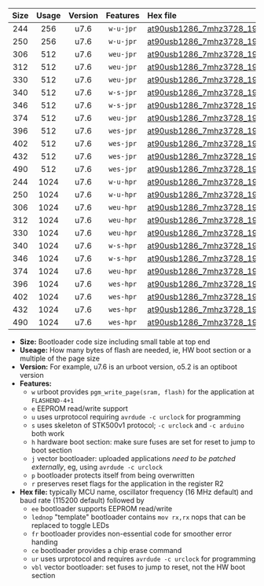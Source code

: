 |Size|Usage|Version|Features|Hex file|
|:-:|:-:|:-:|:-:|:--|
|244|256|u7.6|`w-u-jpr`|[at90usb1286_7mhz3728_19200bps_ur_vbl.hex](https://raw.githubusercontent.com/stefanrueger/urboot/main/at90usb1286_7mhz3728_19200bps_ur_vbl.hex)|
|250|256|u7.6|`w-u-jpr`|[at90usb1286_7mhz3728_19200bps_lednop_ur_vbl.hex](https://raw.githubusercontent.com/stefanrueger/urboot/main/at90usb1286_7mhz3728_19200bps_lednop_ur_vbl.hex)|
|306|512|u7.6|`weu-jpr`|[at90usb1286_7mhz3728_19200bps_ee_ur_vbl.hex](https://raw.githubusercontent.com/stefanrueger/urboot/main/at90usb1286_7mhz3728_19200bps_ee_ur_vbl.hex)|
|312|512|u7.6|`weu-jpr`|[at90usb1286_7mhz3728_19200bps_ee_lednop_ur_vbl.hex](https://raw.githubusercontent.com/stefanrueger/urboot/main/at90usb1286_7mhz3728_19200bps_ee_lednop_ur_vbl.hex)|
|330|512|u7.6|`weu-jpr`|[at90usb1286_7mhz3728_19200bps_ee_lednop_fr_ur_vbl.hex](https://raw.githubusercontent.com/stefanrueger/urboot/main/at90usb1286_7mhz3728_19200bps_ee_lednop_fr_ur_vbl.hex)|
|340|512|u7.6|`w-s-jpr`|[at90usb1286_7mhz3728_19200bps_vbl.hex](https://raw.githubusercontent.com/stefanrueger/urboot/main/at90usb1286_7mhz3728_19200bps_vbl.hex)|
|346|512|u7.6|`w-s-jpr`|[at90usb1286_7mhz3728_19200bps_lednop_vbl.hex](https://raw.githubusercontent.com/stefanrueger/urboot/main/at90usb1286_7mhz3728_19200bps_lednop_vbl.hex)|
|374|512|u7.6|`weu-jpr`|[at90usb1286_7mhz3728_19200bps_ee_lednop_fr_ce_ur_vbl.hex](https://raw.githubusercontent.com/stefanrueger/urboot/main/at90usb1286_7mhz3728_19200bps_ee_lednop_fr_ce_ur_vbl.hex)|
|396|512|u7.6|`wes-jpr`|[at90usb1286_7mhz3728_19200bps_ee_vbl.hex](https://raw.githubusercontent.com/stefanrueger/urboot/main/at90usb1286_7mhz3728_19200bps_ee_vbl.hex)|
|402|512|u7.6|`wes-jpr`|[at90usb1286_7mhz3728_19200bps_ee_lednop_vbl.hex](https://raw.githubusercontent.com/stefanrueger/urboot/main/at90usb1286_7mhz3728_19200bps_ee_lednop_vbl.hex)|
|432|512|u7.6|`wes-jpr`|[at90usb1286_7mhz3728_19200bps_ee_lednop_fr_vbl.hex](https://raw.githubusercontent.com/stefanrueger/urboot/main/at90usb1286_7mhz3728_19200bps_ee_lednop_fr_vbl.hex)|
|490|512|u7.6|`wes-jpr`|[at90usb1286_7mhz3728_19200bps_ee_lednop_fr_ce_vbl.hex](https://raw.githubusercontent.com/stefanrueger/urboot/main/at90usb1286_7mhz3728_19200bps_ee_lednop_fr_ce_vbl.hex)|
|244|1024|u7.6|`w-u-hpr`|[at90usb1286_7mhz3728_19200bps_ur.hex](https://raw.githubusercontent.com/stefanrueger/urboot/main/at90usb1286_7mhz3728_19200bps_ur.hex)|
|250|1024|u7.6|`w-u-hpr`|[at90usb1286_7mhz3728_19200bps_lednop_ur.hex](https://raw.githubusercontent.com/stefanrueger/urboot/main/at90usb1286_7mhz3728_19200bps_lednop_ur.hex)|
|306|1024|u7.6|`weu-hpr`|[at90usb1286_7mhz3728_19200bps_ee_ur.hex](https://raw.githubusercontent.com/stefanrueger/urboot/main/at90usb1286_7mhz3728_19200bps_ee_ur.hex)|
|312|1024|u7.6|`weu-hpr`|[at90usb1286_7mhz3728_19200bps_ee_lednop_ur.hex](https://raw.githubusercontent.com/stefanrueger/urboot/main/at90usb1286_7mhz3728_19200bps_ee_lednop_ur.hex)|
|330|1024|u7.6|`weu-hpr`|[at90usb1286_7mhz3728_19200bps_ee_lednop_fr_ur.hex](https://raw.githubusercontent.com/stefanrueger/urboot/main/at90usb1286_7mhz3728_19200bps_ee_lednop_fr_ur.hex)|
|340|1024|u7.6|`w-s-hpr`|[at90usb1286_7mhz3728_19200bps.hex](https://raw.githubusercontent.com/stefanrueger/urboot/main/at90usb1286_7mhz3728_19200bps.hex)|
|346|1024|u7.6|`w-s-hpr`|[at90usb1286_7mhz3728_19200bps_lednop.hex](https://raw.githubusercontent.com/stefanrueger/urboot/main/at90usb1286_7mhz3728_19200bps_lednop.hex)|
|374|1024|u7.6|`weu-hpr`|[at90usb1286_7mhz3728_19200bps_ee_lednop_fr_ce_ur.hex](https://raw.githubusercontent.com/stefanrueger/urboot/main/at90usb1286_7mhz3728_19200bps_ee_lednop_fr_ce_ur.hex)|
|396|1024|u7.6|`wes-hpr`|[at90usb1286_7mhz3728_19200bps_ee.hex](https://raw.githubusercontent.com/stefanrueger/urboot/main/at90usb1286_7mhz3728_19200bps_ee.hex)|
|402|1024|u7.6|`wes-hpr`|[at90usb1286_7mhz3728_19200bps_ee_lednop.hex](https://raw.githubusercontent.com/stefanrueger/urboot/main/at90usb1286_7mhz3728_19200bps_ee_lednop.hex)|
|432|1024|u7.6|`wes-hpr`|[at90usb1286_7mhz3728_19200bps_ee_lednop_fr.hex](https://raw.githubusercontent.com/stefanrueger/urboot/main/at90usb1286_7mhz3728_19200bps_ee_lednop_fr.hex)|
|490|1024|u7.6|`wes-hpr`|[at90usb1286_7mhz3728_19200bps_ee_lednop_fr_ce.hex](https://raw.githubusercontent.com/stefanrueger/urboot/main/at90usb1286_7mhz3728_19200bps_ee_lednop_fr_ce.hex)|

- **Size:** Bootloader code size including small table at top end
- **Useage:** How many bytes of flash are needed, ie, HW boot section or a multiple of the page size
- **Version:** For example, u7.6 is an urboot version, o5.2 is an optiboot version
- **Features:**
  + `w` urboot provides `pgm_write_page(sram, flash)` for the application at `FLASHEND-4+1`
  + `e` EEPROM read/write support
  + `u` uses urprotocol requiring `avrdude -c urclock` for programming
  + `s` uses skeleton of STK500v1 protocol; `-c urclock` and `-c arduino` both work
  + `h` hardware boot section: make sure fuses are set for reset to jump to boot section
  + `j` vector bootloader: uploaded applications *need to be patched externally*, eg, using `avrdude -c urclock`
  + `p` bootloader protects itself from being overwritten
  + `r` preserves reset flags for the application in the register R2
- **Hex file:** typically MCU name, oscillator frequency (16 MHz default) and baud rate (115200 default) followed by
  + `ee` bootloader supports EEPROM read/write
  + `lednop` "template" bootloader contains `mov rx,rx` nops that can be replaced to toggle LEDs
  + `fr` bootloader provides non-essential code for smoother error handing
  + `ce` bootloader provides a chip erase command
  + `ur` uses urprotocol and requires `avrdude -c urclock` for programming
  + `vbl` vector bootloader: set fuses to jump to reset, not the HW boot section
